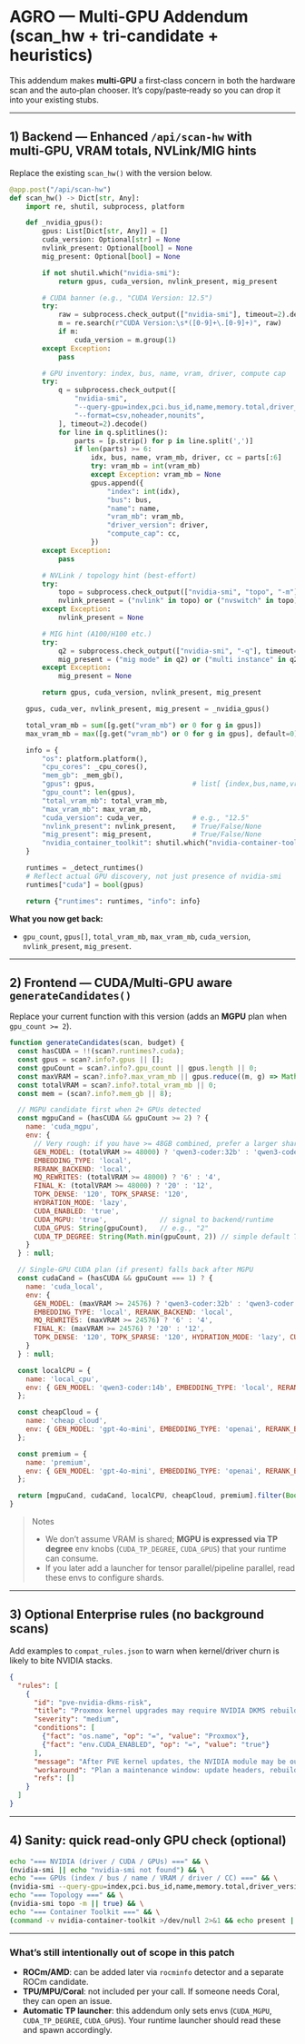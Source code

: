 # AGRO — Multi‑GPU Addendum (scan_hw + tri‑candidate + heuristics)

This addendum makes **multi‑GPU** a first‑class concern in both the hardware scan and the auto‑plan chooser. It’s copy/paste‑ready so you can drop it into your existing stubs.

---

## 1) Backend — Enhanced `/api/scan-hw` with multi‑GPU, VRAM totals, NVLink/MIG hints
Replace the existing `scan_hw()` with the version below.

```python
@app.post("/api/scan-hw")
def scan_hw() -> Dict[str, Any]:
    import re, shutil, subprocess, platform

    def _nvidia_gpus():
        gpus: List[Dict[str, Any]] = []
        cuda_version: Optional[str] = None
        nvlink_present: Optional[bool] = None
        mig_present: Optional[bool] = None

        if not shutil.which("nvidia-smi"):
            return gpus, cuda_version, nvlink_present, mig_present

        # CUDA banner (e.g., "CUDA Version: 12.5")
        try:
            raw = subprocess.check_output(["nvidia-smi"], timeout=2).decode(errors="ignore")
            m = re.search(r"CUDA Version:\s*([0-9]+\.[0-9]+)", raw)
            if m:
                cuda_version = m.group(1)
        except Exception:
            pass

        # GPU inventory: index, bus, name, vram, driver, compute cap
        try:
            q = subprocess.check_output([
                "nvidia-smi",
                "--query-gpu=index,pci.bus_id,name,memory.total,driver_version,compute_cap",
                "--format=csv,noheader,nounits",
            ], timeout=2).decode()
            for line in q.splitlines():
                parts = [p.strip() for p in line.split(',')]
                if len(parts) >= 6:
                    idx, bus, name, vram_mb, driver, cc = parts[:6]
                    try: vram_mb = int(vram_mb)
                    except Exception: vram_mb = None
                    gpus.append({
                        "index": int(idx),
                        "bus": bus,
                        "name": name,
                        "vram_mb": vram_mb,
                        "driver_version": driver,
                        "compute_cap": cc,
                    })
        except Exception:
            pass

        # NVLink / topology hint (best‑effort)
        try:
            topo = subprocess.check_output(["nvidia-smi", "topo", "-m"], timeout=2).decode(errors="ignore").lower()
            nvlink_present = ("nvlink" in topo) or ("nvswitch" in topo)
        except Exception:
            nvlink_present = None

        # MIG hint (A100/H100 etc.)
        try:
            q2 = subprocess.check_output(["nvidia-smi", "-q"], timeout=2).decode(errors="ignore").lower()
            mig_present = ("mig mode" in q2) or ("multi instance" in q2)
        except Exception:
            mig_present = None

        return gpus, cuda_version, nvlink_present, mig_present

    gpus, cuda_ver, nvlink_present, mig_present = _nvidia_gpus()

    total_vram_mb = sum([g.get("vram_mb") or 0 for g in gpus])
    max_vram_mb = max([g.get("vram_mb") or 0 for g in gpus], default=0)

    info = {
        "os": platform.platform(),
        "cpu_cores": _cpu_cores(),
        "mem_gb": _mem_gb(),
        "gpus": gpus,                        # list[ {index,bus,name,vram_mb,driver_version,compute_cap} ]
        "gpu_count": len(gpus),
        "total_vram_mb": total_vram_mb,
        "max_vram_mb": max_vram_mb,
        "cuda_version": cuda_ver,            # e.g., "12.5"
        "nvlink_present": nvlink_present,    # True/False/None
        "mig_present": mig_present,          # True/False/None
        "nvidia_container_toolkit": shutil.which("nvidia-container-toolkit") is not None,
    }

    runtimes = _detect_runtimes()
    # Reflect actual GPU discovery, not just presence of nvidia-smi
    runtimes["cuda"] = bool(gpus)

    return {"runtimes": runtimes, "info": info}
```

**What you now get back:**
- `gpu_count`, `gpus[]`, `total_vram_mb`, `max_vram_mb`, `cuda_version`, `nvlink_present`, `mig_present`.

---

## 2) Frontend — CUDA/Multi‑GPU aware `generateCandidates()`
Replace your current function with this version (adds an **MGPU** plan when `gpu_count >= 2`).

```javascript
function generateCandidates(scan, budget) {
  const hasCUDA = !!(scan?.runtimes?.cuda);
  const gpus = scan?.info?.gpus || [];
  const gpuCount = scan?.info?.gpu_count || gpus.length || 0;
  const maxVRAM = scan?.info?.max_vram_mb || gpus.reduce((m, g) => Math.max(m, g.vram_mb || 0), 0);
  const totalVRAM = scan?.info?.total_vram_mb || 0;
  const mem = (scan?.info?.mem_gb || 8);

  // MGPU candidate first when 2+ GPUs detected
  const mgpuCand = (hasCUDA && gpuCount >= 2) ? {
    name: 'cuda_mgpu',
    env: {
      // Very rough: if you have >= 48GB combined, prefer a larger shardable model
      GEN_MODEL: (totalVRAM >= 48000) ? 'qwen3-coder:32b' : 'qwen3-coder:14b',
      EMBEDDING_TYPE: 'local',
      RERANK_BACKEND: 'local',
      MQ_REWRITES: (totalVRAM >= 48000) ? '6' : '4',
      FINAL_K: (totalVRAM >= 48000) ? '20' : '12',
      TOPK_DENSE: '120', TOPK_SPARSE: '120',
      HYDRATION_MODE: 'lazy',
      CUDA_ENABLED: 'true',
      CUDA_MGPU: 'true',             // signal to backend/runtime
      CUDA_GPUS: String(gpuCount),   // e.g., "2"
      CUDA_TP_DEGREE: String(Math.min(gpuCount, 2)) // simple default TP degree
    }
  } : null;

  // Single‑GPU CUDA plan (if present) falls back after MGPU
  const cudaCand = (hasCUDA && gpuCount === 1) ? {
    name: 'cuda_local',
    env: {
      GEN_MODEL: (maxVRAM >= 24576) ? 'qwen3-coder:32b' : 'qwen3-coder:14b',
      EMBEDDING_TYPE: 'local', RERANK_BACKEND: 'local',
      MQ_REWRITES: (maxVRAM >= 24576) ? '6' : '4',
      FINAL_K: (maxVRAM >= 24576) ? '20' : '12',
      TOPK_DENSE: '120', TOPK_SPARSE: '120', HYDRATION_MODE: 'lazy', CUDA_ENABLED: 'true'
    }
  } : null;

  const localCPU = {
    name: 'local_cpu',
    env: { GEN_MODEL: 'qwen3-coder:14b', EMBEDDING_TYPE: 'local', RERANK_BACKEND: 'local', MQ_REWRITES: mem >= 32 ? '4' : '3', FINAL_K: mem >= 32 ? '10' : '8', TOPK_DENSE: '60', TOPK_SPARSE: '60', HYDRATION_MODE: 'lazy' }
  };

  const cheapCloud = {
    name: 'cheap_cloud',
    env: { GEN_MODEL: 'gpt-4o-mini', EMBEDDING_TYPE: 'openai', RERANK_BACKEND: 'local', MQ_REWRITES: budget > 25 ? '4' : '3', FINAL_K: budget > 25 ? '10' : '8', TOPK_DENSE: '75', TOPK_SPARSE: '75', HYDRATION_MODE: 'lazy' }
  };

  const premium = {
    name: 'premium',
    env: { GEN_MODEL: 'gpt-4o-mini', EMBEDDING_TYPE: 'openai', RERANK_BACKEND: 'cohere', MQ_REWRITES: budget > 100 ? '6' : '4', FINAL_K: budget > 100 ? '20' : '12', TOPK_DENSE: '120', TOPK_SPARSE: '120', HYDRATION_MODE: 'lazy' }
  };

  return [mgpuCand, cudaCand, localCPU, cheapCloud, premium].filter(Boolean);
}
```

> Notes
> - We don’t assume VRAM is shared; **MGPU is expressed via TP degree** env knobs (`CUDA_TP_DEGREE`, `CUDA_GPUS`) that your runtime can consume.
> - If you later add a launcher for tensor parallel/pipeline parallel, read these envs to configure shards.

---

## 3) Optional Enterprise rules (no background scans)
Add examples to `compat_rules.json` to warn when kernel/driver churn is likely to bite NVIDIA stacks.

```json
{
  "rules": [
    {
      "id": "pve-nvidia-dkms-risk",
      "title": "Proxmox kernel upgrades may require NVIDIA DKMS rebuild",
      "severity": "medium",
      "conditions": [
        {"fact": "os.name", "op": "=", "value": "Proxmox"},
        {"fact": "env.CUDA_ENABLED", "op": "=", "value": "true"}
      ],
      "message": "After PVE kernel updates, the NVIDIA module may be out-of-tree and require DKMS rebuild.",
      "workaround": "Plan a maintenance window: update headers, rebuild DKMS, verify with nvidia-smi.",
      "refs": []
    }
  ]
}
```

---

## 4) Sanity: quick read‑only GPU check (optional)

```bash
echo "=== NVIDIA (driver / CUDA / GPUs) ===" && \
(nvidia-smi || echo "nvidia-smi not found") && \
echo "=== GPUs (index / bus / name / VRAM / driver / CC) ===" && \
(nvidia-smi --query-gpu=index,pci.bus_id,name,memory.total,driver_version,compute_cap --format=csv,noheader,nounits || true) && \
echo "=== Topology ===" && \
(nvidia-smi topo -m || true) && \
echo "=== Container Toolkit ===" && \
(command -v nvidia-container-toolkit >/dev/null 2>&1 && echo present || echo missing)
```

---

### What’s still intentionally out of scope in this patch
- **ROCm/AMD**: can be added later via `rocminfo` detector and a separate ROCm candidate.
- **TPU/MPU/Coral**: not included per your call. If someone needs Coral, they can open an issue.
- **Automatic TP launcher**: this addendum only sets envs (`CUDA_MGPU`, `CUDA_TP_DEGREE`, `CUDA_GPUS`). Your runtime launcher should read these and spawn accordingly.

